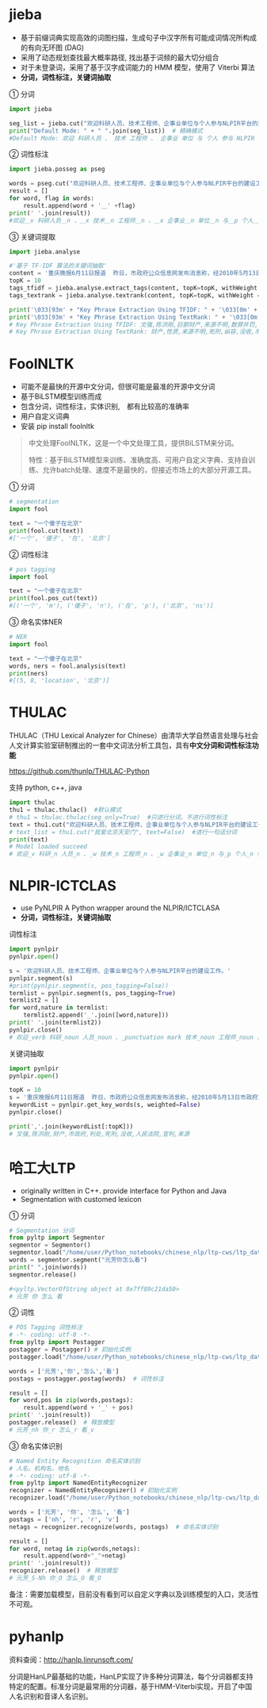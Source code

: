 # jieba

- 基于前缀词典实现高效的词图扫描，生成句子中汉字所有可能成词情况所构成的有向无环图 (DAG)
- 采用了动态规划查找最大概率路径, 找出基于词频的最大切分组合
- 对于未登录词，采用了基于汉字成词能力的 HMM 模型，使用了 Viterbi 算法
- **分词，词性标注，关键词抽取**



① 分词

```python
import jieba

seg_list = jieba.cut("欢迎科研人员、技术工程师、企事业单位与个人参与NLPIR平台的建设工作。", cut_all=False)
print("Default Mode: " + " ".join(seg_list))  # 精确模式
#Default Mode: 欢迎 科研人员 、 技术 工程师 、 企事业 单位 与 个人 参与 NLPIR 平台 的 建设 工作 。
```

② 词性标注

```python
import jieba.posseg as pseg

words = pseg.cut("欢迎科研人员、技术工程师、企事业单位与个人参与NLPIR平台的建设工作。")
result = []
for word, flag in words:
    result.append(word + '＿' +flag)
print(' '.join(result))
#欢迎＿v 科研人员＿n 、＿x 技术＿n 工程师＿n 、＿x 企事业＿n 单位＿n 与＿p 个人＿n 参与＿v NLPIR＿eng 平台＿n 的＿uj 建设＿vn 工作＿vn 。＿x
```

③ 关键词提取

```python
import jieba.analyse

#'基于 TF-IDF 算法的关键词抽取'
content = '重庆晚报6月11日报道  昨日，市政府公众信息网发布消息称，经2010年5月13日市政府第70次常务会议通过，给予文强、陈洪刚二人行政开除处分。\n今年4月14日，市第五中级人民法院以受贿罪，包庇、纵容黑社会性质组织罪，巨额财产来源不明罪，强奸罪数罪并罚判处文强死刑，剥夺政治权利终身，并处没收个人全部财产。5月21日，市高级人民法院对文强案二审宣判，依法驳回文强上诉，维持一审的死刑判决。\n2月25日，市公安局交警总队原总队长陈洪刚受贿案在市第五中级人民法院一审宣判。陈洪刚因犯受贿，包庇、纵容黑社会性质组织，巨额财产来源不明，伪造居民身份证罪，数罪并罚，被判处有期徒刑20年，没收个人财产40万元人民币，追缴赃款326万余元及不明来源财产584万余元。记者 李伟\n'
topK = 10
tags_tfidf = jieba.analyse.extract_tags(content, topK=topK, withWeight = False)
tags_textrank = jieba.analyse.textrank(content, topK=topK, withWeight = False)

print('\033[93m' + "Key Phrase Extraction Using TFIDF: " + '\033[0m' + ",".join(tags_tfidf))
print('\033[93m' + "Key Phrase Extraction Using TextRank: " + '\033[0m' + ",".join(tags_textrank))
# Key Phrase Extraction Using TFIDF: 文强,陈洪刚,巨额财产,来源不明,数罪并罚,包庇,一审,万余元,宣判,黑社会
# Key Phrase Extraction Using TextRank: 财产,性质,来源不明,死刑,纵容,没收,市政府,巨额财产,数罪并罚,包庇
```



# FoolNLTK

- 可能不是最快的开源中文分词，但很可能是最准的开源中文分词
- 基于BiLSTM模型训练而成
- 包含分词，词性标注，实体识别,　都有比较高的准确率
- 用户自定义词典
- 安装 pip install foolnltk



> 中文处理FoolNLTK，这是一个中文处理工具，提供BiLSTM来分词。
>
> 特性：基于BiLSTM模型来训练、准确度高、可用户自定义字典、支持自训练、允许batch处理、速度不是最快的，但接近市场上的大部分开源工具。

① 分词

```python
# segmentation
import fool

text = "一个傻子在北京"
print(fool.cut(text))
#['一个', '傻子', '在', '北京']
```

② 词性标注

```python
# pos tagging
import fool

text = "一个傻子在北京"
print(fool.pos_cut(text))
#[('一个', 'm'), ('傻子', 'n'), ('在', 'p'), ('北京', 'ns')]
```

③ 命名实体NER

```python
# NER
import fool 

text = "一个傻子在北京"
words, ners = fool.analysis(text)
print(ners)
#[(5, 8, 'location', '北京')]
```



# THULAC

THULAC（THU Lexical Analyzer for Chinese）由清华大学自然语言处理与社会人文计算实验室研制推出的一套中文词法分析工具包，具有**中文分词和词性标注功能**

<https://github.com/thunlp/THULAC-Python>

支持 python, c++, java



```python
import thulac 
thu1 = thulac.thulac()  #默认模式
# thu1 = thulac.thulac(seg_only=True)  #只进行分词，不进行词性标注
text = thu1.cut("欢迎科研人员、技术工程师、企事业单位与个人参与NLPIR平台的建设工作。", text=True)  #进行一句话分词
# text_list = thu1.cut("我爱北京天安门", text=False)  #进行一句话分词
print(text)
# Model loaded succeed
# 欢迎_v 科研_n 人员_n 、_w 技术_n 工程师_n 、_w 企事业_n 单位_n 与_p 个人_n 参与_v NLPIR_x 平台_n 的_u 建设_v 工作_v 。_w
```



# NLPIR-ICTCLAS

- use PyNLPIR A Python wrapper around the NLPIR/ICTCLASA
- **分词，词性标注，关键词抽取**

词性标注

```python
import pynlpir
pynlpir.open()

s = '欢迎科研人员、技术工程师、企事业单位与个人参与NLPIR平台的建设工作。'
pynlpir.segment(s)
#print(pynlpir.segment(s, pos_tagging=False))
termlist = pynlpir.segment(s, pos_tagging=True)
termlist2 = []
for word,nature in termlist:
    termlist2.append('_'.join([word,nature]))
print(' '.join(termlist2))
pynlpir.close()
# 欢迎_verb 科研_noun 人员_noun 、_punctuation mark 技术_noun 工程师_noun 、_punctuation mark 企事业_noun 单位_noun 与_conjunction 个人_noun 参与_verb NLPIR_noun 平台_noun 的_particle 建设_verb 工作_verb 。_punctuation mark
```

关键词抽取

```python
import pynlpir
pynlpir.open()

topK = 10
s = '重庆晚报6月11日报道  昨日，市政府公众信息网发布消息称，经2010年5月13日市政府第70次常务会议通过，给予文强、陈洪刚二人行政开除处分。\n今年4月14日，市第五中级人民法院以受贿罪，包庇、纵容黑社会性质组织罪，巨额财产来源不明罪，强奸罪数罪并罚判处文强死刑，剥夺政治权利终身，并处没收个人全部财产。5月21日，市高级人民法院对文强案二审宣判，依法驳回文强上诉，维持一审的死刑判决。\n2月25日，市公安局交警总队原总队长陈洪刚受贿案在市第五中级人民法院一审宣判。陈洪刚因犯受贿，包庇、纵容黑社会性质组织，巨额财产来源不明，伪造居民身份证罪，数罪并罚，被判处有期徒刑20年，没收个人财产40万元人民币，追缴赃款326万余元及不明来源财产584万余元。记者 李伟\n'
keywordList = pynlpir.get_key_words(s, weighted=False)
pynlpir.close()

print(','.join(keywordList[:topK]))
# 文强,陈洪刚,财产,市政府,判处,死刑,没收,人民法院,宣判,来源
```



# 哈工大LTP

- originally written in C++. provide interface for Python and Java
- Segmentation with customed lexicon

① 分词

```python
# Segmentation 分词
from pyltp import Segmentor
segmentor = Segmentor()
segmentor.load("/home/user/Python_notebooks/chinese_nlp/ltp-cws/ltp_data_v3.4.0/cws.model")
words = segmentor.segment("元芳你怎么看")
print(" ".join(words))
segmentor.release()

#<pyltp.VectorOfString object at 0x7ff89c21da50>
# 元芳 你 怎么 看
```

② 词性

```python
# POS Tagging 词性标注
# -*- coding: utf-8 -*-
from pyltp import Postagger
postagger = Postagger() # 初始化实例
postagger.load("/home/user/Python_notebooks/chinese_nlp/ltp-cws/ltp_data_v3.4.0/pos.model")  # 加载模型

words = ['元芳','你','怎么','看']
postags = postagger.postag(words)  # 词性标注

result = []
for word,pos in zip(words,postags):
    result.append(word + '_' + pos)
print(' '.join(result))
postagger.release()  # 释放模型
# 元芳_nh 你_r 怎么_r 看_v
```

③ 命名实体识别

```python
# Named Entity Recognition 命名实体识别
# 人名，机构名，地名
# -*- coding: utf-8 -*-
from pyltp import NamedEntityRecognizer
recognizer = NamedEntityRecognizer() # 初始化实例
recognizer.load("/home/user/Python_notebooks/chinese_nlp/ltp-cws/ltp_data_v3.4.0/ner.model")  # 加载模型

words = ['元芳', '你', '怎么', '看']
postags = ['nh', 'r', 'r', 'v']
netags = recognizer.recognize(words, postags)  # 命名实体识别

result = []
for word, netag in zip(words,netags):
    result.append(word+"_"+netag)
print(' '.join(result))
recognizer.release()  # 释放模型
# 元芳_S-Nh 你_O 怎么_O 看_O
```

备注：需要加载模型，目前没有看到可以自定义字典以及训练模型的入口，灵活性不可观。



# pyhanlp

资料查阅：http://hanlp.linrunsoft.com/

​	分词是HanLP最基础的功能，HanLP实现了许多种分词算法，每个分词器都支持特定的配置。标准分词是最常用的分词器，基于HMM-Viterbi实现，开启了中国人名识别和音译人名识别。
















